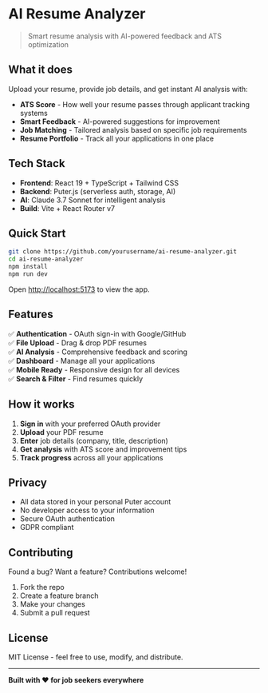 # AI Resume Analyzer

> Smart resume analysis with AI-powered feedback and ATS optimization

## What it does

Upload your resume, provide job details, and get instant AI analysis with:
- **ATS Score** - How well your resume passes through applicant tracking systems
- **Smart Feedback** - AI-powered suggestions for improvement
- **Job Matching** - Tailored analysis based on specific job requirements
- **Resume Portfolio** - Track all your applications in one place

## Tech Stack

- **Frontend**: React 19 + TypeScript + Tailwind CSS
- **Backend**: Puter.js (serverless auth, storage, AI)
- **AI**: Claude 3.7 Sonnet for intelligent analysis
- **Build**: Vite + React Router v7

## Quick Start

```bash
git clone https://github.com/yourusername/ai-resume-analyzer.git
cd ai-resume-analyzer
npm install
npm run dev
```

Open [http://localhost:5173](http://localhost:5173) to view the app.

## Features

✅ **Authentication** - OAuth sign-in with Google/GitHub  
✅ **File Upload** - Drag & drop PDF resumes  
✅ **AI Analysis** - Comprehensive feedback and scoring  
✅ **Dashboard** - Manage all your applications  
✅ **Mobile Ready** - Responsive design for all devices  
✅ **Search & Filter** - Find resumes quickly  

## How it works

1. **Sign in** with your preferred OAuth provider
2. **Upload** your PDF resume
3. **Enter** job details (company, title, description)
4. **Get analysis** with ATS score and improvement tips
5. **Track progress** across all your applications

## Privacy

- All data stored in your personal Puter account
- No developer access to your information
- Secure OAuth authentication
- GDPR compliant

## Contributing

Found a bug? Want a feature? Contributions welcome!

1. Fork the repo
2. Create a feature branch
3. Make your changes
4. Submit a pull request

## License

MIT License - feel free to use, modify, and distribute.

---

**Built with ❤️ for job seekers everywhere**
